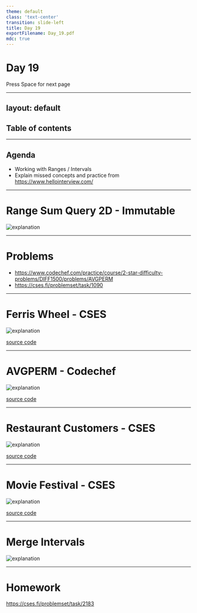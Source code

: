 ```yaml
---
theme: default
class: 'text-center'
transition: slide-left
title: Day 19
exportFilename: Day_19.pdf
mdc: true
---
```


# Day 19


<div class="pt-13">
  <span @click="$slidev.nav.next" class="px-2 py-1 rounded cursor-pointer" flex="~ justify-center items-center gap-2" hover="bg-white bg-opacity-10">
    Press Space for next page <div class="i-carbon:arrow-right inline-block"/>
  </span>
</div>

---
layout: default
---

## Table of contents

<Toc columns=3></Toc>

---

## Agenda

- Working with Ranges / Intervals
- Explain missed concepts and practice from https://www.hellointerview.com/

---

# Range Sum Query 2D - Immutable

![explanation](../images/sumQuery2D.svg)

---

# Problems

- https://www.codechef.com/practice/course/2-star-difficulty-problems/DIFF1500/problems/AVGPERM
- https://cses.fi/problemset/task/1090

---

# Ferris Wheel - CSES

![explanation](../images/ferrisWheel.excalidraw)

[source code](../../code/src/cses/FerrisWheel.java)

---

# AVGPERM - Codechef

![explanation](../images/avgPerm.svg)

[source code](../../code/src/codechef/AVGPERM.java)

---

# Restaurant Customers - CSES

![explanation](../images/maxOverlappingIntervals.svg)

[source code](../../code/src/cses/RestaurantCustomers.java)

---

# Movie Festival - CSES

![explanation](../images/maxNonOverlap.svg)

[source code](../../code/src/cses/MovieFestival.java)

---

# Merge Intervals

![explanation](../images/mergeIntervals.svg)

---

# Homework

https://cses.fi/problemset/task/2183